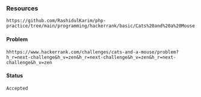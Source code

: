 ### Resources

    https://github.com/RashidulKarim/php-practice/tree/main/programming/hackerrank/basic/Cats%20and%20a%20Mouse

#### Problem

    hhttps://www.hackerrank.com/challenges/cats-and-a-mouse/problem?h_r=next-challenge&h_v=zen&h_r=next-challenge&h_v=zen&h_r=next-challenge&h_v=zen

#### Status

    Accepted
